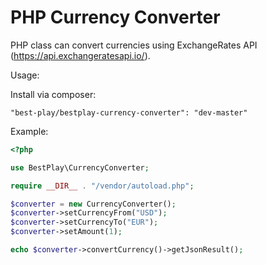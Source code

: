 # PHP Currency Converter
PHP class can convert currencies using ExchangeRates API (https://api.exchangeratesapi.io/).

Usage:

Install via composer:

```"best-play/bestplay-currency-converter": "dev-master"```

Example:

```php
<?php

use BestPlay\CurrencyConverter;

require __DIR__ . "/vendor/autoload.php";

$converter = new CurrencyConverter();
$converter->setCurrencyFrom("USD");
$converter->setCurrencyTo("EUR");
$converter->setAmount(1);

echo $converter->convertCurrency()->getJsonResult();
```
